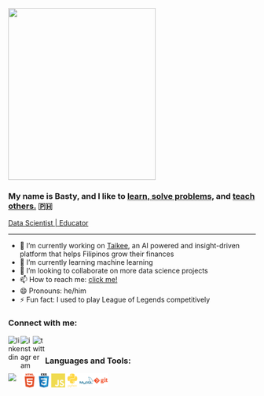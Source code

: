 <!--<h1> Hello there, I'm Basty! 👋 </h1>-->
<img align="center" width=300px height=350px src="https://i.pinimg.com/originals/b2/f6/98/b2f6988e7371b7e9bb0b9864ab1a06ad.png"/>

<h3>My name is Basty, and I like to <b><u>learn, solve problems,</b></u> and <b><u>teach others.</b></u> 🇵🇭 </h3>
<p><u>Data Scientist | Educator</u></p>
<hr>

- 🔭 I’m currently working on <a href='https://www.taikee.co/'>Taikee</a>, an AI powered and insight-driven platform that helps Filipinos grow their finances
- 🌱 I’m currently learning machine learning
- 👯 I’m looking to collaborate on more data science projects
- 📫 How to reach me: <a href='https://bit.ly/Sebastian_Vergara'> click me! </a>
- 😄 Pronouns: he/him
- ⚡ Fun fact: I used to play League of Legends competitively

### Connect with me:
<a href='https://www.linkedin.com/in/sebastianvergara03/'><img align="left" alt="linkedin" width="25px" src="https://cdn.jsdelivr.net/npm/simple-icons@v3/icons/linkedin.svg" /> </a>
<a href='https://www.instagram.com/mooskiiiie/'><img align="left" alt="instagram" width="25px" src="https://cdn.jsdelivr.net/npm/simple-icons@v3/icons/instagram.svg" /> </a>
<a href='https://twitter.com/sebmvergara'><img align="left" alt="twitter" width="25px" src="https://cdn.jsdelivr.net/npm/simple-icons@v3/icons/twitter.svg" /> </a>

<br>

### Languages and Tools:
<img align="left" width="29px" src="https://cdn.freebiesupply.com/logos/large/2x/visual-studio-code-logo-png-transparent.png"/>
<img align="left" width="29px" src="https://raw.githubusercontent.com/devicons/devicon/master/icons/html5/html5-plain-wordmark.svg"/>
<img align="left" width="29px" src="https://raw.githubusercontent.com/devicons/devicon/master/icons/css3/css3-original-wordmark.svg"/>
<img align="left" width="29px" src="https://raw.githubusercontent.com/devicons/devicon/master/icons/javascript/javascript-plain.svg"/>
<img align="left" width="29px" src="https://raw.githubusercontent.com/devicons/devicon/master/icons/python/python-plain-wordmark.svg"/>
<img align="left" width="29px" src="https://raw.githubusercontent.com/devicons/devicon/master/icons/mysql/mysql-plain-wordmark.svg"/>
<img align="left" width="29px" src="https://raw.githubusercontent.com/devicons/devicon/master/icons/git/git-plain-wordmark.svg"/>

